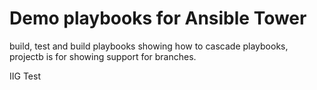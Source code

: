 # Demo playbooks for Ansible Tower

build, test and build playbooks showing how to cascade playbooks, projectb is for showing support for branches.

IIG Test
